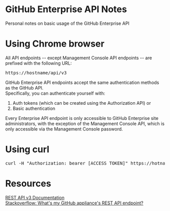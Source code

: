 # GitHub Enterprise API Notes
Personal notes on basic usage of the GitHub Enterprise API

# Using Chrome browser
All API endpoints -- except Management Console API endpoints -- are prefixed with the following URL:

<pre>
https://hostname/api/v3
</pre>

GitHub Enterprise API endpoints accept the same authentication methods as the GitHub API.<br>
Specifically, you can authenticate yourself with:<br>

1) Auth tokens (which can be created using the Authorization API) or<br>
2) Basic authentication<br>

Every Enterprise API endpoint is only accessible to GitHub Enterprise site administrators, with the exception of the Management Console API, which is only accessible via the Management Console password.


# Using curl
<pre>
curl -H "Authorization: bearer [ACCESS_TOKEN]" https://hotname/api/v3/organizations
</pre>

# Resources
[REST API v3 Documentation](https://developer.github.com/v3/)
<br>
[Stackoverflow: What's my GitHub appliance's REST API endpoint?](https://stackoverflow.com/questions/36503800/whats-my-github-appliances-rest-api-endpoint)
